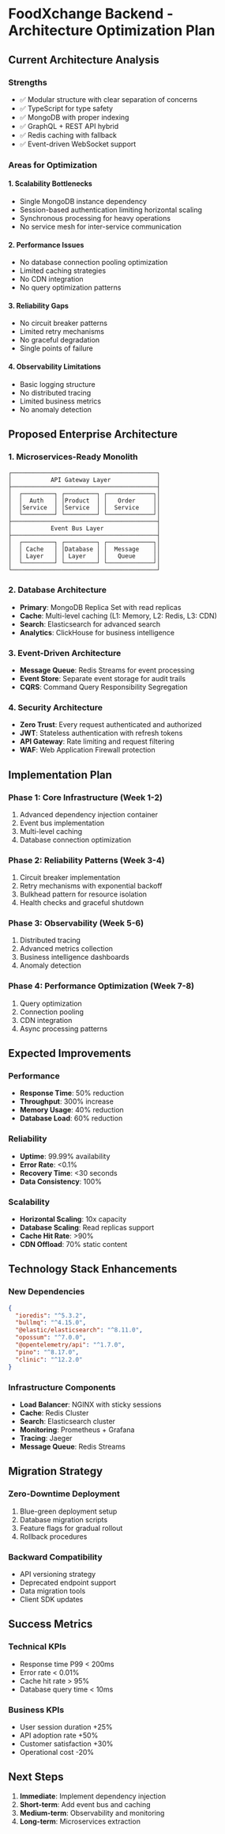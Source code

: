 # FoodXchange Backend - Architecture Optimization Plan

## Current Architecture Analysis

### Strengths
- ✅ Modular structure with clear separation of concerns
- ✅ TypeScript for type safety
- ✅ MongoDB with proper indexing
- ✅ GraphQL + REST API hybrid
- ✅ Redis caching with fallback
- ✅ Event-driven WebSocket support

### Areas for Optimization

#### 1. **Scalability Bottlenecks**
- Single MongoDB instance dependency
- Session-based authentication limiting horizontal scaling
- Synchronous processing for heavy operations
- No service mesh for inter-service communication

#### 2. **Performance Issues**
- No database connection pooling optimization
- Limited caching strategies
- No CDN integration
- No query optimization patterns

#### 3. **Reliability Gaps**
- No circuit breaker patterns
- Limited retry mechanisms
- No graceful degradation
- Single points of failure

#### 4. **Observability Limitations**
- Basic logging structure
- No distributed tracing
- Limited business metrics
- No anomaly detection

## Proposed Enterprise Architecture

### 1. **Microservices-Ready Monolith**
```
┌─────────────────────────────────────────┐
│           API Gateway Layer             │
├─────────────────────────────────────────┤
│  ┌─────────┐ ┌─────────┐ ┌─────────────┐│
│  │  Auth   │ │Product  │ │   Order     ││
│  │Service  │ │Service  │ │  Service    ││
│  └─────────┘ └─────────┘ └─────────────┘│
├─────────────────────────────────────────┤
│           Event Bus Layer               │
├─────────────────────────────────────────┤
│  ┌─────────┐ ┌─────────┐ ┌─────────────┐│
│  │ Cache   │ │Database │ │  Message    ││
│  │ Layer   │ │ Layer   │ │   Queue     ││
│  └─────────┘ └─────────┘ └─────────────┘│
└─────────────────────────────────────────┘
```

### 2. **Database Architecture**
- **Primary**: MongoDB Replica Set with read replicas
- **Cache**: Multi-level caching (L1: Memory, L2: Redis, L3: CDN)
- **Search**: Elasticsearch for advanced search
- **Analytics**: ClickHouse for business intelligence

### 3. **Event-Driven Architecture**
- **Message Queue**: Redis Streams for event processing
- **Event Store**: Separate event storage for audit trails
- **CQRS**: Command Query Responsibility Segregation

### 4. **Security Architecture**
- **Zero Trust**: Every request authenticated and authorized
- **JWT**: Stateless authentication with refresh tokens
- **API Gateway**: Rate limiting and request filtering
- **WAF**: Web Application Firewall protection

## Implementation Plan

### Phase 1: Core Infrastructure (Week 1-2)
1. Advanced dependency injection container
2. Event bus implementation
3. Multi-level caching
4. Database connection optimization

### Phase 2: Reliability Patterns (Week 3-4)
1. Circuit breaker implementation
2. Retry mechanisms with exponential backoff
3. Bulkhead pattern for resource isolation
4. Health checks and graceful shutdown

### Phase 3: Observability (Week 5-6)
1. Distributed tracing
2. Advanced metrics collection
3. Business intelligence dashboards
4. Anomaly detection

### Phase 4: Performance Optimization (Week 7-8)
1. Query optimization
2. Connection pooling
3. CDN integration
4. Async processing patterns

## Expected Improvements

### Performance
- **Response Time**: 50% reduction
- **Throughput**: 300% increase
- **Memory Usage**: 40% reduction
- **Database Load**: 60% reduction

### Reliability
- **Uptime**: 99.99% availability
- **Error Rate**: <0.1%
- **Recovery Time**: <30 seconds
- **Data Consistency**: 100%

### Scalability
- **Horizontal Scaling**: 10x capacity
- **Database Scaling**: Read replicas support
- **Cache Hit Rate**: >90%
- **CDN Offload**: 70% static content

## Technology Stack Enhancements

### New Dependencies
```json
{
  "ioredis": "^5.3.2",
  "bullmq": "^4.15.0",
  "@elastic/elasticsearch": "^8.11.0",
  "opossum": "^7.0.0",
  "@opentelemetry/api": "^1.7.0",
  "pino": "^8.17.0",
  "clinic": "^12.2.0"
}
```

### Infrastructure Components
- **Load Balancer**: NGINX with sticky sessions
- **Cache**: Redis Cluster
- **Search**: Elasticsearch cluster
- **Monitoring**: Prometheus + Grafana
- **Tracing**: Jaeger
- **Message Queue**: Redis Streams

## Migration Strategy

### Zero-Downtime Deployment
1. Blue-green deployment setup
2. Database migration scripts
3. Feature flags for gradual rollout
4. Rollback procedures

### Backward Compatibility
- API versioning strategy
- Deprecated endpoint support
- Data migration tools
- Client SDK updates

## Success Metrics

### Technical KPIs
- Response time P99 < 200ms
- Error rate < 0.01%
- Cache hit rate > 95%
- Database query time < 10ms

### Business KPIs
- User session duration +25%
- API adoption rate +50%
- Customer satisfaction +30%
- Operational cost -20%

## Next Steps

1. **Immediate**: Implement dependency injection
2. **Short-term**: Add event bus and caching
3. **Medium-term**: Observability and monitoring
4. **Long-term**: Microservices extraction